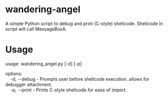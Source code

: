# wandering-angel
A simple Python script to debug and print (C-style) shellcode. Shellcode in script will call MessageBoxA.

# Usage
usage: wandering_angel.py [-d] [-p]

options:\
&nbsp;&nbsp;&nbsp;&nbsp;-d, --debug - Prompts user before shellcode execution. allows for debugger attachment.\
&nbsp;&nbsp;&nbsp;&nbsp;-p, --print - Prints C-style shellcode for ease of import.
